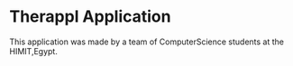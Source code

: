# Therappl Application
This application was made by a team of ComputerScience students at the HIMIT,Egypt.

